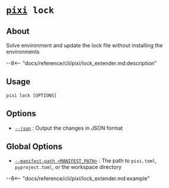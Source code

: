 <!--- This file is autogenerated. Do not edit manually! -->
# <code>[pixi](../pixi.md) lock</code>

## About
Solve environment and update the lock file without installing the environments

--8<-- "docs/reference/cli/pixi/lock_extender.md:description"

## Usage
```
pixi lock [OPTIONS]
```

## Options
- <a id="arg---json" href="#arg---json">`--json`</a>
:  Output the changes in JSON format

## Global Options
- <a id="arg---manifest-path" href="#arg---manifest-path">`--manifest-path <MANIFEST_PATH>`</a>
:  The path to `pixi.toml`, `pyproject.toml`, or the workspace directory

--8<-- "docs/reference/cli/pixi/lock_extender.md:example"
